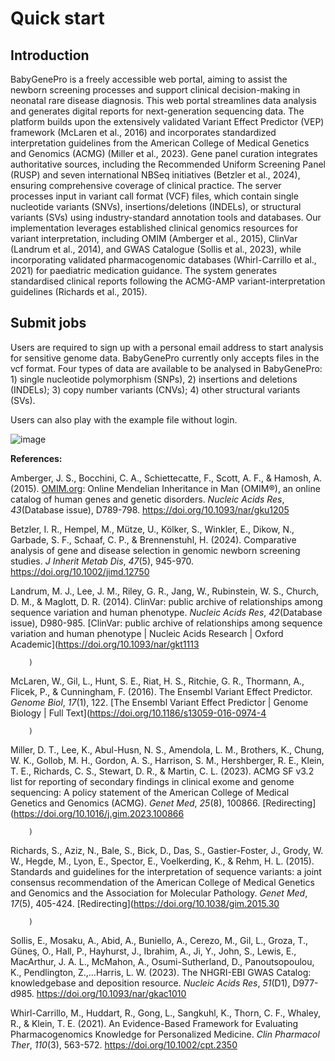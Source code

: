 # **Quick start**

## Introduction

BabyGenePro is a freely accessible web portal, aiming to assist the newborn screening processes and support clinical decision-making in neonatal rare disease diagnosis. This web portal streamlines data analysis and generates digital reports for next-generation sequencing data. The platform builds upon the extensively validated Variant Effect Predictor (VEP) framework (McLaren et al., 2016) and incorporates standardized interpretation guidelines from the American College of Medical Genetics and Genomics (ACMG) (Miller et al., 2023). Gene panel curation integrates authoritative sources, including the Recommended Uniform Screening Panel (RUSP) and seven international NBSeq initiatives (Betzler et al., 2024), ensuring comprehensive coverage of clinical practice. The server processes input in variant call format (VCF) files, which contain single nucleotide variants (SNVs), insertions/deletions (INDELs), or structural variants (SVs) using industry-standard annotation tools and databases. Our implementation leverages established clinical genomics resources for variant interpretation, including OMIM (Amberger et al., 2015), ClinVar (Landrum et al., 2014), and GWAS Catalogue (Sollis et al., 2023), while incorporating validated pharmacogenomic databases (Whirl-Carrillo et al., 2021) for paediatric medication guidance. The system generates standardised clinical reports following the ACMG-AMP variant-interpretation guidelines (Richards et al., 2015).

## **Submit jobs**

Users are required to sign up with a personal email address to start analysis for sensitive genome data. BabyGenePro currently only accepts files in the vcf format. Four types of data are available to be analysed in BabyGenePro: 1) single nucleotide polymorphism (SNPs), 2) insertions and deletions (INDELs); 3) copy number variants (CNVs); 4) other structural variants (SVs).

Users can also play with the example file without login. 

![image](https://github.com/user-attachments/assets/8c758e1f-cb59-4c77-b3d5-b202b3abd10c)






**References:**

Amberger, J. S., Bocchini, C. A., Schiettecatte, F., Scott, A. F., & Hamosh, A. (2015). [OMIM.org](http://OMIM.org): Online Mendelian Inheritance in Man (OMIM®), an online catalog of human genes and genetic disorders. *Nucleic Acids Res*, *43*(Database issue), D789-798. https://doi.org/10.1093/nar/gku1205
        
        
        
        
        
        

Betzler, I. R., Hempel, M., Mütze, U., Kölker, S., Winkler, E., Dikow, N., Garbade, S. F., Schaaf, C. P., & Brennenstuhl, H. (2024). Comparative analysis of gene and disease selection in genomic newborn screening studies. *J Inherit Metab Dis*, *47*(5), 945-970. https://doi.org/10.1002/jimd.12750
        
        
        
        
        
        

Landrum, M. J., Lee, J. M., Riley, G. R., Jang, W., Rubinstein, W. S., Church, D. M., & Maglott, D. R. (2014). ClinVar: public archive of relationships among sequence variation and human phenotype. *Nucleic Acids Res*, *42*(Database issue), D980-985. [ClinVar: public archive of relationships among sequence variation and human phenotype | Nucleic Acids Research | Oxford Academic](https://doi.org/10.1093/nar/gkt1113
        
        
        
        
        
        )

McLaren, W., Gil, L., Hunt, S. E., Riat, H. S., Ritchie, G. R., Thormann, A., Flicek, P., & Cunningham, F. (2016). The Ensembl Variant Effect Predictor. *Genome Biol*, *17*(1), 122. [The Ensembl Variant Effect Predictor | Genome Biology | Full Text](https://doi.org/10.1186/s13059-016-0974-4
        
        
        
        
        
        )

Miller, D. T., Lee, K., Abul-Husn, N. S., Amendola, L. M., Brothers, K., Chung, W. K., Gollob, M. H., Gordon, A. S., Harrison, S. M., Hershberger, R. E., Klein, T. E., Richards, C. S., Stewart, D. R., & Martin, C. L. (2023). ACMG SF v3.2 list for reporting of secondary findings in clinical exome and genome sequencing: A policy statement of the American College of Medical Genetics and Genomics (ACMG). *Genet Med*, *25*(8), 100866. [Redirecting](https://doi.org/10.1016/j.gim.2023.100866
        
        
        
        
        
        )

Richards, S., Aziz, N., Bale, S., Bick, D., Das, S., Gastier-Foster, J., Grody, W. W., Hegde, M., Lyon, E., Spector, E., Voelkerding, K., & Rehm, H. L. (2015). Standards and guidelines for the interpretation of sequence variants: a joint consensus recommendation of the American College of Medical Genetics and Genomics and the Association for Molecular Pathology. *Genet Med*, *17*(5), 405-424. [Redirecting](https://doi.org/10.1038/gim.2015.30
        
        
        
        
        
        )

Sollis, E., Mosaku, A., Abid, A., Buniello, A., Cerezo, M., Gil, L., Groza, T., Güneş, O., Hall, P., Hayhurst, J., Ibrahim, A., Ji, Y., John, S., Lewis, E., MacArthur, J. A. L., McMahon, A., Osumi-Sutherland, D., Panoutsopoulou, K., Pendlington, Z.,…Harris, L. W. (2023). The NHGRI-EBI GWAS Catalog: knowledgebase and deposition resource. *Nucleic Acids Res*, *51*(D1), D977-d985. https://doi.org/10.1093/nar/gkac1010
        
        
        
        
        
        

Whirl-Carrillo, M., Huddart, R., Gong, L., Sangkuhl, K., Thorn, C. F., Whaley, R., & Klein, T. E. (2021). An Evidence-Based Framework for Evaluating Pharmacogenomics Knowledge for Personalized Medicine. *Clin Pharmacol Ther*, *110*(3), 563-572. https://doi.org/10.1002/cpt.2350
        
        
        
        
        
        
